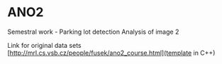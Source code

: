 # ANO2
Semestral work - Parking lot detection
Analysis of image 2

Link for original data sets [http://mrl.cs.vsb.cz/people/fusek/ano2_course.html](template in C++)


